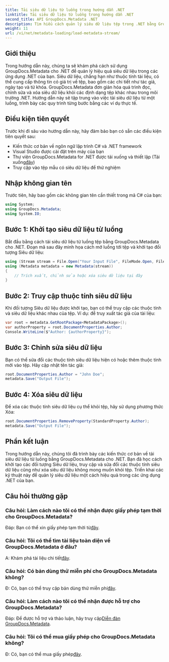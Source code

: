 ```yaml
---
title: Tải siêu dữ liệu từ luồng trong hướng dẫn .NET
linktitle: Tải siêu dữ liệu từ luồng trong hướng dẫn .NET
second_title: API GroupDocs.Metadata .NET
description: Tìm hiểu cách quản lý siêu dữ liệu tệp trong .NET bằng GroupDocs.Metadata. Hướng dẫn từng bước để tải, chỉnh sửa và xóa siêu dữ liệu khỏi luồng.
weight: 11
url: /vi/net/metadata-loading/load-metadata-stream/
---
```

## Giới thiệu
Trong hướng dẫn này, chúng ta sẽ khám phá cách sử dụng GroupDocs.Metadata cho .NET để quản lý hiệu quả siêu dữ liệu trong các ứng dụng .NET của bạn. Siêu dữ liệu, chẳng hạn như thuộc tính tài liệu, có thể cung cấp thông tin có giá trị về tệp, bao gồm các chi tiết như tác giả, ngày tạo và từ khóa. GroupDocs.Metadata đơn giản hóa quá trình đọc, chỉnh sửa và xóa siêu dữ liệu khỏi các định dạng tệp khác nhau trong môi trường .NET. Hướng dẫn này sẽ tập trung vào việc tải siêu dữ liệu từ một luồng, trình bày các quy trình từng bước bằng các ví dụ thực tế.
## Điều kiện tiên quyết
Trước khi đi sâu vào hướng dẫn này, hãy đảm bảo bạn có sẵn các điều kiện tiên quyết sau:
- Kiến thức cơ bản về ngôn ngữ lập trình C# và .NET framework
- Visual Studio được cài đặt trên máy của bạn
-  Thư viện GroupDocs.Metadata for .NET được tải xuống và thiết lập (Tải xuống[đây](https://releases.groupdocs.com/metadata/net/))
- Truy cập vào tệp mẫu có siêu dữ liệu để thử nghiệm

## Nhập không gian tên
Trước tiên, hãy bao gồm các không gian tên cần thiết trong mã C# của bạn:
```csharp
using System;
using GroupDocs.Metadata;
using System.IO;
```
## Bước 1: Khởi tạo siêu dữ liệu từ luồng
Bắt đầu bằng cách tải siêu dữ liệu từ luồng tệp bằng GroupDocs.Metadata cho .NET. Đoạn mã sau đây minh họa cách mở luồng tới tệp và khởi tạo đối tượng Siêu dữ liệu:

```csharp
using (Stream stream = File.Open("Your Input File", FileMode.Open, FileAccess.ReadWrite))
using (Metadata metadata = new Metadata(stream))
{
    // Trích xuất, chỉnh sửa hoặc xóa siêu dữ liệu tại đây
}
```
## Bước 2: Truy cập thuộc tính siêu dữ liệu
Khi đối tượng Siêu dữ liệu được khởi tạo, bạn có thể truy cập các thuộc tính và siêu dữ liệu khác nhau của tệp. Ví dụ: để truy xuất tác giả của tài liệu:

```csharp
var root = metadata.GetRootPackage<MetadataPackage>();
var authorProperty = root.DocumentProperties.Author;
Console.WriteLine($"Author: {authorProperty}");
```
## Bước 3: Chỉnh sửa siêu dữ liệu
Bạn có thể sửa đổi các thuộc tính siêu dữ liệu hiện có hoặc thêm thuộc tính mới vào tệp. Hãy cập nhật tên tác giả:

```csharp
root.DocumentProperties.Author = "John Doe";
metadata.Save("Output File");
```
## Bước 4: Xóa siêu dữ liệu
Để xóa các thuộc tính siêu dữ liệu cụ thể khỏi tệp, hãy sử dụng phương thức Xóa:

```csharp
root.DocumentProperties.RemoveProperty(StandardProperty.Author);
metadata.Save("Output File");
```

## Phần kết luận
Trong hướng dẫn này, chúng tôi đã trình bày các kiến thức cơ bản về tải siêu dữ liệu từ luồng bằng GroupDocs.Metadata cho .NET. Bạn đã học cách khởi tạo các đối tượng Siêu dữ liệu, truy cập và sửa đổi các thuộc tính siêu dữ liệu cũng như xóa siêu dữ liệu không mong muốn khỏi tệp. Triển khai các kỹ thuật này để quản lý siêu dữ liệu một cách hiệu quả trong các ứng dụng .NET của bạn.

## Câu hỏi thường gặp
### Câu hỏi: Làm cách nào tôi có thể nhận được giấy phép tạm thời cho GroupDocs.Metadata?
 Đáp: Bạn có thể xin giấy phép tạm thời từ[đây](https://purchase.groupdocs.com/temporary-license/).
### Câu hỏi: Tôi có thể tìm tài liệu toàn diện về GroupDocs.Metadata ở đâu?
 A: Khám phá tài liệu chi tiết[đây](https://tutorials.groupdocs.com/metadata/net/).
### Câu hỏi: Có bản dùng thử miễn phí cho GroupDocs.Metadata không?
 Đ: Có, bạn có thể truy cập bản dùng thử miễn phí[đây](https://releases.groupdocs.com/).
### Câu hỏi: Làm cách nào tôi có thể nhận được hỗ trợ cho GroupDocs.Metadata?
 Đáp: Để được hỗ trợ và thảo luận, hãy truy cập[Diễn đàn GroupDocs.Metadata](https://forum.groupdocs.com/c/metadata/14).
### Câu hỏi: Tôi có thể mua giấy phép cho GroupDocs.Metadata không?
 Đ: Có, bạn có thể mua giấy phép[đây](https://purchase.groupdocs.com/buy).